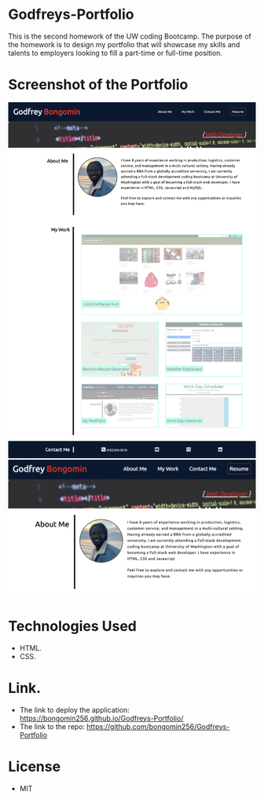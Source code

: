 # Godfreys-Portfolio

This is the second homework of the UW coding Bootcamp. The purpose of the homework is to design my portfolio that will showcase my skills and talents to employers looking to fill a part-time or full-time position.

# Screenshot of the Portfolio

![Portfolio-webpage](/assets/images/bongomin256portfolio.png)
![Portfolio-webpage](/assets/images/My_Portfolio.png)

# Technologies Used

- HTML.
- CSS.

# Link.

- The link to deploy the application: https://bongomin256.github.io/Godfreys-Portfolio/
- The link to the repo: https://github.com/bongomin256/Godfreys-Portfolio

# License

- MIT
